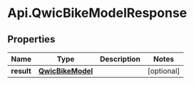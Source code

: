 # Api.QwicBikeModelResponse

## Properties

Name | Type | Description | Notes
------------ | ------------- | ------------- | -------------
**result** | [**QwicBikeModel**](QwicBikeModel.md) |  | [optional] 


